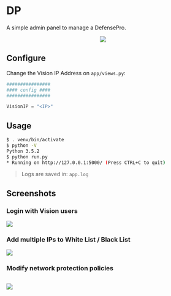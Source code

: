 # DP
A simple admin panel to manage a DefensePro.

<p align="center">
  <img src="https://raw.githubusercontent.com/alexfrancow/DP/master/PoC/dp.jpg">
</p>

## Configure
Change the Vision IP Address on ```app/views.py```:

```python
################
#### config ####
################

VisionIP = "<IP>"
```

## Usage

```bash
$ . venv/bin/activate
$ python -V
Python 3.5.2
$ python run.py
* Running on http://127.0.0.1:5000/ (Press CTRL+C to quit)
```

> Logs are saved in: ```app.log```

## Screenshots

### Login with Vision users

<kbd><img src="https://raw.githubusercontent.com/alexfrancow/DP/master/PoC/11.png" /></kbd>

### Add multiple IPs to White List / Black List

<kbd><img src="https://raw.githubusercontent.com/alexfrancow/DP/master/PoC/10.png" /></kbd>

### Modify network protection policies

<kbd><img src="https://raw.githubusercontent.com/alexfrancow/DP/master/PoC/7.png" /></kbd>
---
